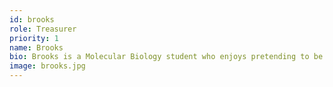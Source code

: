 ```yaml
---
id: brooks
role: Treasurer
priority: 1
name: Brooks
bio: Brooks is a Molecular Biology student who enjoys pretending to be a computer scientist and breaking Linux systems (occasionally intentionally).
image: brooks.jpg
---
```

